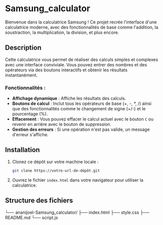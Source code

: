 # Samsung_calculator

Bienvenue dans la calculatrice Samsung ! Ce projet recrée l'interface d'une calculatrice moderne, avec des fonctionnalités de base comme l'addition, la soustraction, la multiplication, la division, et plus encore.

## Description

Cette calculatrice vous permet de réaliser des calculs simples et complexes avec une interface conviviale. Vous pouvez entrer des nombres et des opérateurs via des boutons interactifs et obtenir les résultats instantanément.

### Fonctionnalités :

- **Affichage dynamique** : Affiche les résultats des calculs.
- **Boutons de calcul** : Inclut tous les opérateurs de base (+, -, *, /) ainsi que des fonctionnalités comme le changement de signe (+/-) et le pourcentage (%).
- **Effacement** : Vous pouvez effacer le calcul actuel avec le bouton `C` ou revenir en arrière avec le bouton de suppression.
- **Gestion des erreurs** : Si une opération n'est pas valide, un message d'erreur s'affiche.

## Installation

1. Clonez ce dépôt sur votre machine locale :

    ```bash
    git clone https://votre-url-de-dépôt.git
    ```

2. Ouvrez le fichier `index.html` dans votre navigateur pour utiliser la calculatrice.

## Structure des fichiers
└── ananijoel-Samsung_calculator/
    ├── index.html
    ├── style.css
    ├── README.md
    └── script.js
